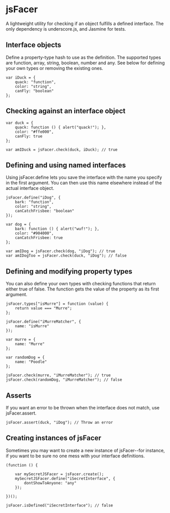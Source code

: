 jsFacer
=======

A lightweight utility for checking if an object fulfills a defined interface. The only dependency is underscore.js, and Jasmine for tests.


Interface objects
---------------------

Define a property-type hash to use as the definition. The supported types are function, array, string, boolean, number and any. See below for defining your own types or removing the existing ones.

    var iDuck = {
        quack: "function",
        color: "string",
        canFly: "boolean"
    };


Checking against an interface object
-----------------------------

    var duck = {
        quack: function () { alert("quack!"); },
        color: "#ffe000",
        canFly: true
    };

    var amIDuck = jsFacer.check(duck, iDuck); // true


Defining and using named interfaces
-----------------

Using jsFacer.define lets you save the interface with the name you specify in the first argument. You can then use this name elsewhere instead of the actual interface object.

    jsFacer.define("iDog", {
        bark: "function",
        color: "string",
        canCatchFrisbee: "boolean"
    });

    var dog = {
        bark: function () { alert("wuf!"); },
        color: "#904000",
        canCatchFrisbee: true
    };

    var amIDog = jsFacer.check(dog, "iDog"); // true
    var amIDogToo = jsFacer.check(duck, "iDog"); // false


Defining and modifying property types
------------------

You can also define your own types with checking functions that return either true of false. The function gets the value of the property as its first argument.

    jsFacer.types["isMurre"] = function (value) {
        return value === "Murre";
    };

    jsFacer.define("iMurreMatcher", {
        name: "isMurre"
    });

    var murre = {
        name: "Murre"
    };

    var randomDog = {
        name: "Poodle"
    };

    jsFacer.check(murre, "iMurreMatcher"); // true
    jsFacer.check(randomDog, "iMurreMatcher"); // false


Asserts
-------

If you want an error to be thrown when the interface does not match, use jsFacer.assert.

    jsFacer.assert(duck, "iDog"); // Throw an error


Creating instances of jsFacer
-----------------------------

Sometimes you may want to create a new instance of jsFacer--for instance, if you want to be sure no one mess with your interface definitions.

    (function () {

        var mySecretJSFacer = jsFacer.create();
        mySecretJSFacer.define("iSecretInterface", {
            dontShowToAnyone: "any"
        });

    })();

    jsFacer.isDefined("iSecretInterface"); // false


